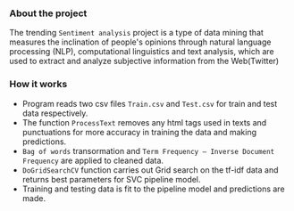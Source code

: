 ### About the project 
The trending `Sentiment analysis` project is a type of data mining that measures the inclination of people's opinions through natural language processing (NLP),
computational linguistics and text analysis, which are used to extract and analyze subjective information from the Web(Twitter)
### How it works
- Program reads two csv files `Train.csv` and `Test.csv` for train and test data respectively.
- The function `ProcessText` removes any html tags used in texts and punctuations for more accuracy in training the data and making predictions.
- `Bag of words` transormation and `Term Frequency — Inverse Document Frequency` are applied to cleaned data.
- `DoGridSearchCV` function carries out Grid search on the tf-idf data and returns best parameters for SVC pipeline model.
- Training and testing data is fit to the pipeline model and predictions are made.  
